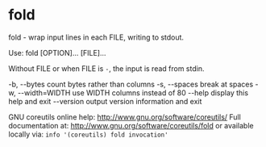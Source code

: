 # fold

fold - wrap input lines in each FILE, writing to stdout.

Use: fold [OPTION]... [FILE]...

Without FILE or when FILE is `-`, the input is read from stdin.

-b, --bytes         count bytes rather than columns
-s, --spaces        break at spaces
-w, --width=WIDTH   use WIDTH columns instead of 80
    --help          display this help and exit
    --version       output version information and exit

GNU coreutils online help: <http://www.gnu.org/software/coreutils/>
Full documentation at: <http://www.gnu.org/software/coreutils/fold>
or available locally via: `info '(coreutils) fold invocation'`
